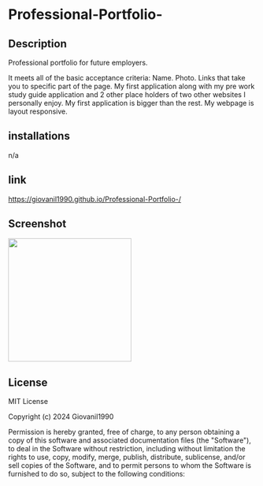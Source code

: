 # Professional-Portfolio-

## Description
Professional portfolio for future employers. 

It meets all of the basic acceptance criteria:
Name.
Photo.
Links that take you to specific part of the page.
My first application along with my pre work study guide application and 2 other place holders of two other websites I personally enjoy.
My first application is bigger than the rest.
My webpage is layout responsive.

## installations
n/a

## link
https://giovanil1990.github.io/Professional-Portfolio-/

## Screenshot
<img src ="https://giovanil1990.github.io/Professional-Portfolio-/"  width="250" height="250">

## License 
MIT License

Copyright (c) 2024 Giovanil1990

Permission is hereby granted, free of charge, to any person obtaining a copy
of this software and associated documentation files (the "Software"), to deal
in the Software without restriction, including without limitation the rights
to use, copy, modify, merge, publish, distribute, sublicense, and/or sell
copies of the Software, and to permit persons to whom the Software is
furnished to do so, subject to the following conditions:







